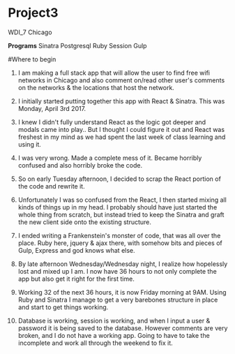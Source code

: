 # Project3
WDI_7 Chicago

**Programs**
Sinatra
Postgresql
Ruby
Session
Gulp

#Where to begin

1. I am making a full stack app that will allow the user to find free wifi networks in Chicago and also comment on/read other user's comments on the networks & the locations that host the network.

2. I initially started putting together this app with React & Sinatra. This was Monday, April 3rd 2017.

3. I knew I didn't fully understand React as the logic got deeper and modals came into play..
But I thought I could figure it out and React was freshest in my mind as we had spent the last week of class learning and using it.

4. I was very wrong. Made a complete mess of it. Became horribly confused and also horribly broke the code.

5. So on early Tuesday afternoon, I decided to scrap the React portion of the code and rewrite it.

6. Unfortunately I was so confused from the React, I then started mixing all kinds of things up in my head. I probably should have just started the whole thing from scratch, but instead tried to keep the Sinatra and graft the new client side onto the existing structure.

7. I ended writing a Frankenstein's monster of code, that was all over the place. Ruby here, jquery & ajax there, with somehow bits and pieces of Gulp, Express and god knows what else.

8. By late afternoon Wednesday/Wednesday night, I realize how hopelessly lost and mixed up I am. I now have 36 hours to not only complete the app but also get it right for the first time.

9. Working 32 of the next 36 hours, it is now Friday morning at 9AM. Using Ruby and Sinatra I manage to get a very barebones structure in place and start to get things working.

10. Database is working, session is working, and when I input a user & password it is being saved to the database. However comments are very broken, and I do not have a working app. Going to have to take the incomplete and work all through the weekend to fix it.
